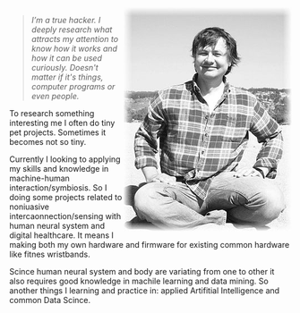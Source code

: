 
<img align="right" class="padding_20" src="assets/me.jpg">

> _I’m a true hacker. I deeply research what attracts my attention to know how it works and how it can be used curiously. Doesn't matter if it's things, computer programs or even people._

To research something interesting me I often do tiny pet projects. Sometimes it becomes not so tiny. 

Currently I looking to applying my skills and knowledge in machine-human interaction/symbiosis. So I doing some projects related to noniuasive intercaonnection/sensing with human neural system and digital healthcare. It means I making both my own hardware and firmware for existing common hardware like fitnes wristbands. 

Scince human neural system and body are variating from one to other it also requires good knowledge in machile learning and data mining. So another things I learning and practice in: applied Artifitial Intelligence and common Data Scince.
